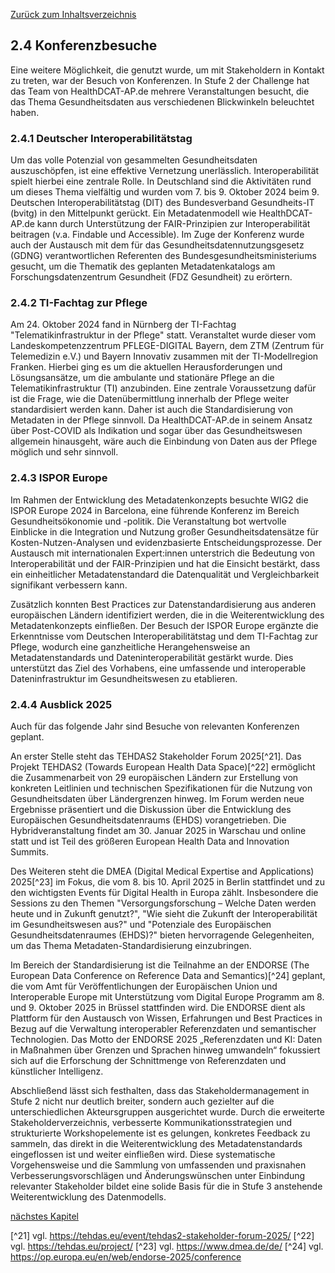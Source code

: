 [Zurück zum Inhaltsverzeichnis](https://healthdcat-ap-de.github.io/healthdcat-ap.de/report_stage_2.html)

## 2.4 Konferenzbesuche

Eine weitere Möglichkeit, die genutzt wurde, um mit Stakeholdern in Kontakt zu treten, war der Besuch von Konferenzen. In Stufe 2 der Challenge hat das Team von HealthDCAT-AP.de mehrere Veranstaltungen besucht, die das Thema Gesundheitsdaten aus verschiedenen Blickwinkeln beleuchtet haben.

### 2.4.1 Deutscher Interoperabilitätstag

Um das volle Potenzial von gesammelten Gesundheitsdaten auszuschöpfen, ist eine effektive Vernetzung unerlässlich. Interoperabilität spielt hierbei eine zentrale Rolle. In Deutschland sind die Aktivitäten rund um dieses Thema vielfältig und wurden vom 7. bis 9. Oktober 2024 beim 9. Deutschen Interoperabilitätstag (DIT) des Bundesverband Gesundheits-IT (bvitg) in den Mittelpunkt gerückt. Ein Metadatenmodell wie HealthDCAT-AP.de kann durch Unterstützung der FAIR-Prinzipien zur Interoperabilität beitragen (v.a. Findable und Accessible). Im Zuge der Konferenz wurde auch der Austausch mit dem für das Gesundheitsdatennutzungsgesetz (GDNG) verantwortlichen Referenten des Bundesgesundheitsministeriums gesucht, um die Thematik des geplanten Metadatenkatalogs am Forschungsdatenzentrum Gesundheit (FDZ Gesundheit) zu erörtern.

### 2.4.2 TI-Fachtag zur Pflege

Am 24. Oktober 2024 fand in Nürnberg der TI-Fachtag "Telematikinfrastruktur in der Pflege" statt. Veranstaltet wurde dieser vom Landeskompetenzzentrum PFLEGE-DIGITAL Bayern, dem ZTM (Zentrum für Telemedizin e.V.) und Bayern Innovativ zusammen mit der TI-Modellregion Franken. Hierbei ging es um die aktuellen Herausforderungen und Lösungsansätze, um die ambulante und stationäre Pflege an die Telematikinfrastruktur (TI) anzubinden. Eine zentrale Voraussetzung dafür ist die Frage, wie die Datenübermittlung innerhalb der Pflege weiter standardisiert werden kann. Daher ist auch die Standardisierung von Metadaten in der Pflege sinnvoll. Da HealthDCAT-AP.de in seinem Ansatz über Post-COVID als Indikation und sogar über das Gesundheitswesen allgemein hinausgeht, wäre auch die Einbindung von Daten aus der Pflege möglich und sehr sinnvoll.

### 2.4.3 ISPOR Europe

Im Rahmen der Entwicklung des Metadatenkonzepts besuchte WIG2 die ISPOR Europe 2024 in Barcelona, eine führende Konferenz im Bereich Gesundheitsökonomie und -politik. Die Veranstaltung bot wertvolle Einblicke in die Integration und Nutzung großer Gesundheitsdatensätze für Kosten-Nutzen-Analysen und evidenzbasierte Entscheidungsprozesse. Der Austausch mit internationalen Expert:innen unterstrich die Bedeutung von Interoperabilität und der FAIR-Prinzipien und hat die Einsicht bestärkt, dass ein einheitlicher Metadatenstandard die Datenqualität und Vergleichbarkeit signifikant verbessern kann.

Zusätzlich konnten Best Practices zur Datenstandardisierung aus anderen europäischen Ländern identifiziert werden, die in die Weiterentwicklung des Metadatenkonzepts einfließen. Der Besuch der ISPOR Europe ergänzte die Erkenntnisse vom Deutschen Interoperabilitätstag und dem TI-Fachtag zur Pflege, wodurch eine ganzheitliche Herangehensweise an Metadatenstandards und Dateninteroperabilität gestärkt wurde. Dies unterstützt das Ziel des Vorhabens, eine umfassende und interoperable Dateninfrastruktur im Gesundheitswesen zu etablieren.

### 2.4.4 Ausblick 2025

Auch für das folgende Jahr sind Besuche von relevanten Konferenzen geplant.

An erster Stelle steht das TEHDAS2 Stakeholder Forum 2025[^21]. Das Projekt TEHDAS2 (Towards European Health Data Space)[^22] ermöglicht die Zusammenarbeit von 29 europäischen Ländern zur Erstellung von konkreten Leitlinien und technischen Spezifikationen für die Nutzung von Gesundheitsdaten über Ländergrenzen hinweg. Im Forum werden neue Ergebnisse präsentiert und die Diskussion über die Entwicklung des Europäischen Gesundheitsdatenraums (EHDS) vorangetrieben. Die Hybridveranstaltung findet am 30. Januar 2025 in Warschau und online statt und ist Teil des größeren European Health Data and Innovation Summits.

Des Weiteren steht die DMEA (Digital Medical Expertise and Applications) 2025[^23] im Fokus, die vom 8. bis 10. April 2025 in Berlin stattfindet und zu den wichtigsten Events für Digital Health in Europa zählt. Insbesondere die Sessions zu den Themen "Versorgungsforschung – Welche Daten werden heute und in Zukunft genutzt?", "Wie sieht die Zukunft der Interoperabilität im Gesundheitswesen aus?" und "Potenziale des Europäischen Gesundheitsdatenraumes (EHDS)?" bieten hervorragende Gelegenheiten, um das Thema Metadaten-Standardisierung einzubringen.

Im Bereich der Standardisierung ist die Teilnahme an der ENDORSE (The European Data Conference on Reference Data and Semantics)[^24] geplant, die vom Amt für Veröffentlichungen der Europäischen Union und Interoperable Europe mit Unterstützung vom Digital Europe Programm am 8. und 9. Oktober 2025 in Brüssel stattfinden wird. Die ENDORSE dient als Plattform für den Austausch von Wissen, Erfahrungen und Best Practices in Bezug auf die Verwaltung interoperabler Referenzdaten und semantischer Technologien. Das Motto der ENDORSE 2025 „Referenzdaten und KI: Daten in Maßnahmen über Grenzen und Sprachen hinweg umwandeln“ fokussiert sich auf die Erforschung der Schnittmenge von Referenzdaten und künstlicher Intelligenz.

Abschließend lässt sich festhalten, dass das Stakeholdermanagement in Stufe 2 nicht nur deutlich breiter, sondern auch gezielter auf die unterschiedlichen Akteursgruppen ausgerichtet wurde. Durch die erweiterte Stakeholderverzeichnis, verbesserte Kommunikationsstrategien und strukturierte Workshopelemente ist es gelungen, konkretes Feedback zu sammeln, das direkt in die Weiterentwicklung des Metadatenstandards eingeflossen ist und weiter einfließen wird. Diese systematische Vorgehensweise und die Sammlung von umfassenden und praxisnahen Verbesserungsvorschlägen und Änderungswünschen unter Einbindung relevanter Stakeholder bildet eine solide Basis für die in Stufe 3 anstehende Weiterentwicklung des Datenmodells.

[nächstes Kapitel](https://healthdcat-ap-de.github.io/healthdcat-ap.de/report_stage_2/3_Abstimmung_mit_Bedarfstraegern/3_Abstimmung_mit_Bedarfstraegern.html)

[^21] vgl. https://tehdas.eu/event/tehdas2-stakeholder-forum-2025/
[^22] vgl. https://tehdas.eu/project/
[^23] vgl. https://www.dmea.de/de/
[^24] vgl. https://op.europa.eu/en/web/endorse-2025/conference
